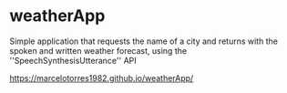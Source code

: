 # weatherApp


Simple application that requests the name of a city and returns with 
the spoken and written weather forecast, using the ''SpeechSynthesisUtterance'' API

https://marcelotorres1982.github.io/weatherApp/
